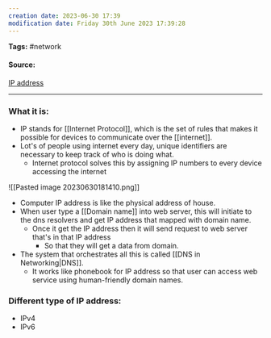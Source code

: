```yaml
---
creation date: 2023-06-30 17:39
modification date: Friday 30th June 2023 17:39:28
---
```


**Tags:** #network 

#### Source:
[IP address](https://www.cloudflare.com/learning/dns/glossary/what-is-my-ip-address/)

--------------------------------------

### What it is:

* IP stands for [[Internet Protocol]], which is the set of rules that makes it possible for devices to communicate over the [[internet]].
* Lot's of people using internet every day, unique identifiers are necessary to keep track of who is doing what.
	* Internet protocol solves this by assigning IP numbers to every device accessing the internet

![[Pasted image 20230630181410.png]]

* Computer IP address is like the physical address of house.
* When user type a [[Domain name]] into web server, this will initiate to the dns resolvers and get IP address that mapped with domain name.
	* Once it get the IP address then it will send request to web server that's in that IP address 
		* So that they will get a data from domain.
* The system that orchestrates all this is called [[DNS in Networking|DNS]].
	* It works like phonebook for IP address so that user can access web service using human-friendly domain names.

### Different type of IP address:

* IPv4
* IPv6